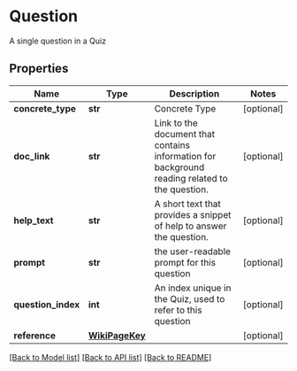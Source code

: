 # Question

A single question in a Quiz
## Properties
Name | Type | Description | Notes
------------ | ------------- | ------------- | -------------
**concrete_type** | **str** | Concrete Type | [optional] 
**doc_link** | **str** | Link to the document that contains information for background reading related to the question. | [optional] 
**help_text** | **str** | A short text that provides a snippet of help to answer the question. | [optional] 
**prompt** | **str** | the user-readable prompt for this question | [optional] 
**question_index** | **int** | An index unique in the Quiz, used to refer to this question | [optional] 
**reference** | [**WikiPageKey**](WikiPageKey.md) |  | [optional] 

[[Back to Model list]](../README.md#documentation-for-models) [[Back to API list]](../README.md#documentation-for-api-endpoints) [[Back to README]](../README.md)



